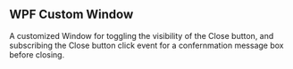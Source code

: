 ## WPF Custom Window

A customized Window for toggling the visibility of the Close button, and subscribing the Close button click event for a confernmation message box before closing.